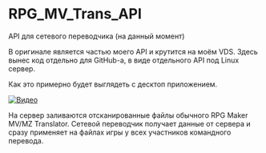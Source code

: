 # RPG_MV_Trans_API
API для сетевого переводчика (на данный момент)

В оригинале является частью моего API и крутится на моём VDS.
Здесь вынес код отдельно для GitHub-а, в виде отдельного API под Linux сервер.

Как это примерно будет выглядеть с десктоп приложением.

[![Видео](https://i9.ytimg.com/vi/rrEGaFuEU48/mq3.jpg?sqp=CODXyZkG&rs=AOn4CLCJo1CXtMYXUXzIAfP1lhSeNTVp1A&retry=4)](http://youtu.be/rrEGaFuEU48)

На сервер заливаются отсканированные файлы обычного RPG Maker MV/MZ Translator.
Сетевой переводчик получает данные от сервера и сразу применяет на файлах игры у всех участников командного перевода.
